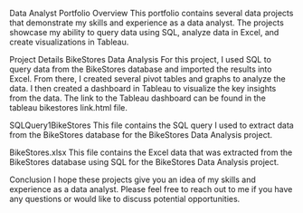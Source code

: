 Data Analyst Portfolio
Overview
This portfolio contains several data projects that demonstrate my skills and experience as a data analyst. The projects showcase my ability to query data using SQL, analyze data in Excel, and create visualizations in Tableau.

Project Details
BikeStores Data Analysis
For this project, I used SQL to query data from the BikeStores database and imported the results into Excel. From there, I created several pivot tables and graphs to analyze the data. I then created a dashboard in Tableau to visualize the key insights from the data. The link to the Tableau dashboard can be found in the tableau bikestores link.html file.

SQLQuery1BikeStores
This file contains the SQL query I used to extract data from the BikeStores database for the BikeStores Data Analysis project.

BikeStores.xlsx
This file contains the Excel data that was extracted from the BikeStores database using SQL for the BikeStores Data Analysis project.

Conclusion
I hope these projects give you an idea of my skills and experience as a data analyst. Please feel free to reach out to me if you have any questions or would like to discuss potential opportunities.




